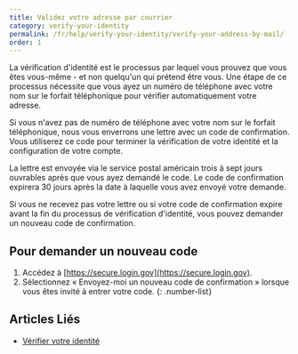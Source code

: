 ```yaml
---
title: Validez votre adresse par courrier
category: verify-your-identity
permalink: /fr/help/verify-your-identity/verify-your-address-by-mail/
order: 1
---
```

La vérification d'identité est le processus par lequel vous prouvez que vous êtes vous-même - et non quelqu'un qui prétend être vous. Une étape de ce processus nécessite que vous ayez un numéro de téléphone avec votre nom sur le forfait téléphonique pour vérifier automatiquement votre adresse.

Si vous n'avez pas de numéro de téléphone avec votre nom sur le forfait téléphonique, nous vous enverrons une lettre avec un code de confirmation. Vous utiliserez ce code pour terminer la vérification de votre identité et la configuration de votre compte.

La lettre est envoyée via le service postal américain trois à sept jours ouvrables après que vous ayez demandé le code. Le code de confirmation expirera 30 jours après la date à laquelle vous avez envoyé votre demande.

Si vous ne recevez pas votre lettre ou si votre code de confirmation expire avant la fin du processus de vérification d'identité, vous pouvez demander un nouveau code de confirmation.

## Pour demander un nouveau code

1. Accédez à [https://secure.login.gov](https://secure.login.gov).
2. Sélectionnez « Envoyez-moi un nouveau code de confirmation » lorsque vous êtes invité à entrer votre code.
{: .number-list}

## Articles Liés
- [Vérifier votre identité](/fr/help/verify-your-identity/how-to-verify-your-identity/)